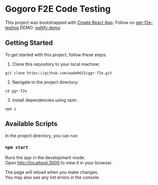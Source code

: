 # Gogoro F2E Code Testing

This project was bootstrapped with [Create React App](https://github.com/facebook/create-react-app).
Follow on [ggr-f2e-testing](https://ggr-f2e.my.canva.site/testing)
DEMO: [netlify demo](https://wsw-ggr.netlify.app/)

## Getting Started

To get started with this project, follow these steps:

1. Clone this repository to your local machine:

`git clone https://github.com/wade0615/ggr-f2e.git`

2. Navigate to the project directory:

`cd ggr-f2e`

3. Install dependencies using npm:

`npm i`

## Available Scripts

In the project directory, you can run:

### `npm start`

Runs the app in the development mode.\
Open [http://localhost:3000](http://localhost:3000) to view it in your browser.

The page will reload when you make changes.\
You may also see any lint errors in the console.
